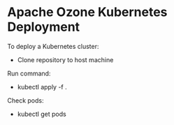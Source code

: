 # Apache Ozone Kubernetes Deployment

To deploy a Kubernetes cluster:
* Clone repository to host machine

Run command:
* kubectl apply -f .

Check pods:
* kubectl get pods
